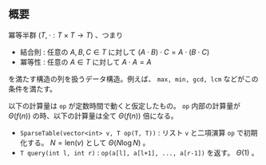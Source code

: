 ## 概要

冪等半群 $(T, \cdot : T \times T \to T)$ 、つまり

- 結合則 : 任意の $A, B, C \in T$ に対して $(A \cdot B) \cdot C = A \cdot (B \cdot C)$
- 冪等性 : 任意の $A \in T$ に対して $A \cdot A = A$

を満たす構造の列を扱うデータ構造。例えば、 `max, min, gcd, lcm` などがこの条件を満たす。

以下の計算量は `op` が定数時間で動くと仮定したもの。 `op` 内部の計算量が $\Theta(f(n))$ の時、以下の計算量は全て $\Theta(f(n))$ 倍になる。

- `SparseTable(vector<int> v, T op(T, T))` : リスト `v` と二項演算 `op` で初期化する。 $N=\mathrm{len}(v)$ として $\Theta(N \log N)$ 。
- `T query(int l, int r)` : `op(a[l], a[l+1], ..., a[r-1])` を返す。 $\Theta(1)$ 。
